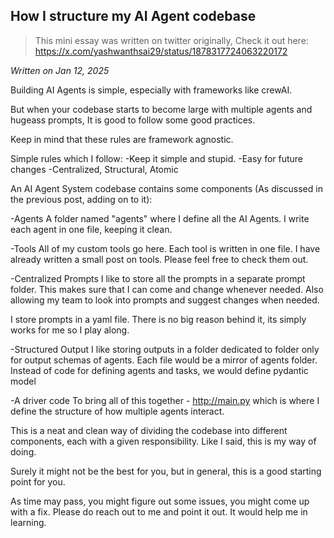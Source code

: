 ## How I structure my AI Agent codebase
> This mini essay was written on twitter originally, Check it out here: https://x.com/yashwanthsai29/status/1878317724063220172

*Written on Jan 12, 2025*

Building AI Agents is simple, especially with frameworks like crewAI. 

But when your codebase starts to become large with multiple agents and hugeass prompts, It is good to follow some good practices. 

Keep in mind that these rules are framework agnostic.

Simple rules which I follow:
-Keep it simple and stupid.
-Easy for future changes
-Centralized, Structural, Atomic

An AI Agent System codebase contains some components (As discussed in the previous post, adding on to it):

-Agents
A folder named "agents" where I define all the AI Agents. I write each agent in one file, keeping it clean.

-Tools
All of my custom tools go here. Each tool is written in one file. I have already written a small post on tools. Please feel free to check them out.

-Centralized Prompts
I like to store all the prompts in a separate prompt folder.  This makes sure that I can come and change whenever needed. Also allowing my team to look into prompts and suggest changes when needed. 

I store prompts in a yaml file. There is no big reason behind it, its simply works for me so I play along.

-Structured Output
I like storing outputs in a folder dedicated to folder only for output schemas of agents. Each file would be a mirror of agents folder. Instead of code for defining agents and tasks, we would define pydantic model

-A driver code 
To bring all of this together - http://main.py which is where I define the structure of how multiple agents interact.

This is a neat and clean way of dividing the codebase into different components, each with a given responsibility. Like I said, this is my way of doing. 

Surely it might not be the best for you, but in general, this is a good starting point for you. 

As time may pass, you might figure out some issues, you might come up with a fix. Please do reach out to me and point it out. It would help me in learning.